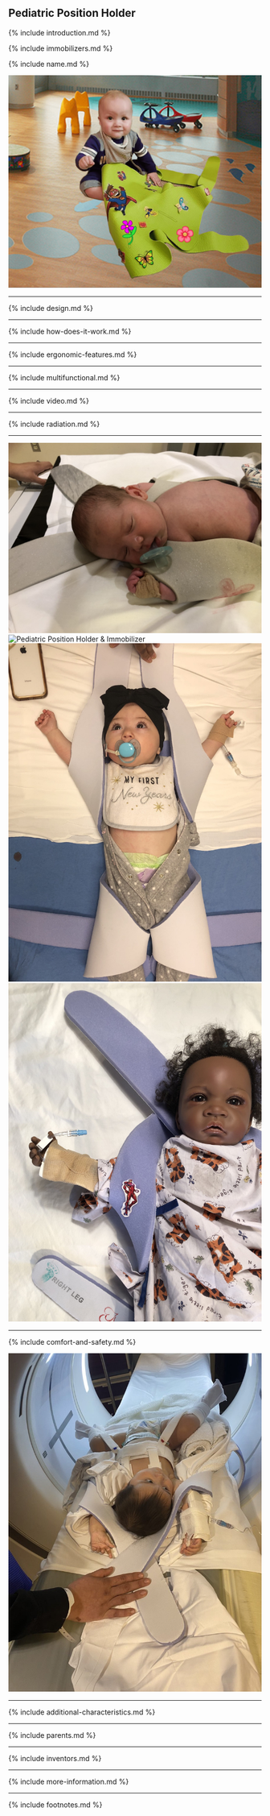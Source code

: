 ## Pediatric Position Holder

{% include introduction.md %}

{% include immobilizers.md %}

{% include name.md %}

![Pediatric Position Holder & Immobilizer](/images/hero-min.png)

---

{% include design.md %}

---

{% include how-does-it-work.md %}

---

{% include ergonomic-features.md %}

---

{% include multifunctional.md %}

---

{% include video.md %}

---

{% include radiation.md %}

---

![Pediatric Position Holder & Immobilizer](/images/IMG_1641.jpg)
![Pediatric Position Holder & Immobilizer](/images/IMG_1672.jpg)
![Pediatric Position Holder & Immobilizer](/images/my-first-new-years.jpg)
![Pediatric Position Holder & Immobilizer](/images/IMG_1999.jpg)

---

{% include comfort-and-safety.md %}

![Pediatric Position Holder & Immobilizer](/images/IMG_8546.jpg)

---

{% include additional-characteristics.md %}

---

{% include parents.md %}

---

{% include inventors.md %}

---

{% include more-information.md %}

---

{% include footnotes.md %}
